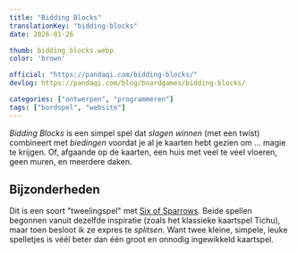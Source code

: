 ```yaml
---
title: "Bidding Blocks"
translationKey: "bidding-blocks"
date: 2026-01-26

thumb: bidding_blocks.webp
color: 'brown'

official: "https://pandaqi.com/bidding-blocks/"
devlog: https://pandaqi.com/blog/boardgames/bidding-blocks/

categories: ["ontwerpen", "programmeren"]
tags: ["bordspel", "website"]
---
```


_Bidding Blocks_ is een simpel spel dat _slagen winnen_ (met een twist) combineert met _biedingen_ voordat je al je kaarten hebt gezien om ... magie te krijgen. Of, afgaande op de kaarten, een huis met veel te veel vloeren, geen muren, en meerdere daken.

## Bijzonderheden

Dit is een soort "tweelingspel" met [Six of Sparrows](/ontwerpen/bordspel/six-of-sparrows/). Beide spellen begonnen vanuit dezelfde inspiratie (zoals het klassieke kaartspel Tichu), maar toen besloot ik ze expres te _splitsen_. Want twee kleine, simpele, leuke spelletjes is véél beter dan één groot en onnodig ingewikkeld kaartspel.